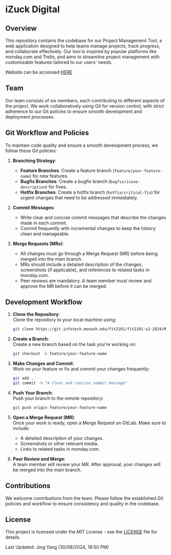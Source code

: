 
# iZuck Digital

## Overview

This repository contains the codebase for our Project Management Tool, a web application designed to help teams manage projects, track progress, and collaborate effectively. Our tool is inspired by popular platforms like monday.com and Trello, and aims to streamline project management with customizable features tailored to our users' needs.

Website can be accessed [HERE](https://izuck-digital.web.app/)

## Team

Our team consists of six  members, each contributing to different aspects of the project. We work collaboratively using Git for version control, with strict adherence to our Git policies to ensure smooth development and deployment processes.

## Git Workflow and Policies

To maintain code quality and ensure a smooth development process, we follow these Git policies:

1. **Branching Strategy**:
   - **Feature Branches**: Create a feature branch (`feature/your-feature-name`) for new features.
   - **Bugfix Branches**: Create a bugfix branch (`bugfix/issue-description`) for fixes.
   - **Hotfix Branches**: Create a hotfix branch (`hotfix/critical-fix`) for urgent changes that need to be addressed immediately.

2. **Commit Messages**:
   - Write clear and concise commit messages that describe the changes made in each commit.
   - Commit frequently with incremental changes to keep the history clean and manageable.

3. **Merge Requests (MRs)**:
   - All changes must go through a Merge Request (MR) before being merged into the main branch.
   - MRs should include a detailed description of the changes, screenshots (if applicable), and references to related tasks in monday.com.
   - Peer reviews are mandatory. A team member must review and approve the MR before it can be merged.

## Development Workflow

1. **Clone the Repository**:  
   Clone the repository to your local machine using:
   ```bash
   git clone https://git.infotech.monash.edu/fit2101/fit2101-s2-2024/MA_Wednesday12pm_Team6.git
   ```

2. **Create a Branch**:  
   Create a new branch based on the task you're working on:
   ```bash
   git checkout -b feature/your-feature-name
   ```

3. **Make Changes and Commit**:  
   Work on your feature or fix and commit your changes frequently:
   ```bash
   git add .
   git commit -m "A clear and concise commit message"
   ```

4. **Push Your Branch**:  
   Push your branch to the remote repository:
   ```bash
   git push origin feature/your-feature-name
   ```

5. **Open a Merge Request (MR)**:  
   Once your work is ready, open a Merge Request on GitLab. Make sure to include:
   - A detailed description of your changes.
   - Screenshots or other relevant media.
   - Links to related tasks in monday.com.

6. **Peer Review and Merge**:  
   A team member will review your MR. After approval, your changes will be merged into the main branch.

## Contributions

We welcome contributions from the team. Please follow the established Git policies and workflow to ensure consistency and quality in the codebase.

## License

This project is licensed under the MIT License - see the [LICENSE](LICENSE) file for details.

Last Updated: Jing Yang (30/08/2024, 19:50 PM)

